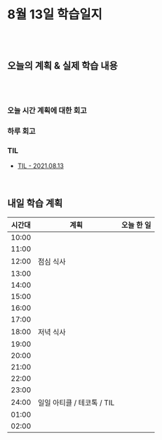 # 8월 13일 학습일지

<br/>
<br/>

## 오늘의 계획 & 실제 학습 내용

<br/>
<br/>

### 오늘 시간 계획에 대한 회고

### 하루 회고

### TIL

- [TIL - 2021.08.13](https://velog.io/@jjuny546/TIL-2021.08.13)

<br/>

## 내일 학습 계획

| 시간대 | 계획                       | 오늘 한 일 |
| ------ | -------------------------- | ---------- |
| 10:00  |                            |            |
| 11:00  |                            |            |
| 12:00  | 점심 식사                  |            |
| 13:00  |                            |            |
| 14:00  |                            |            |
| 15:00  |                            |            |
| 16:00  |                            |            |
| 17:00  |                            |            |
| 18:00  | 저녁 식사                  |            |
| 19:00  |                            |            |
| 20:00  |                            |            |
| 21:00  |                            |            |
| 22:00  |                            |            |
| 23:00  |                            |            |
| 24:00  | 일일 아티클 / 테코톡 / TIL |            |
| 01:00  |                            |            |
| 02:00  |                            |            |
